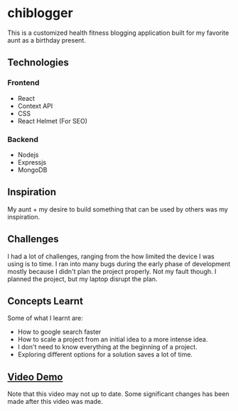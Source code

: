 # chiblogger
This is a customized health fitness blogging application built for my favorite aunt as a birthday present.

## Technologies
### Frontend
- React
- Context API
- CSS
- React Helmet (For SEO)
### Backend
- Nodejs
- Expressjs
- MongoDB

## Inspiration
My aunt + my desire to build something that can be used by others was my inspiration.

## Challenges
I had a lot of challenges, ranging from the how limited the device I was using is to time.
I ran into many bugs during the early phase of development mostly because I didn't plan the project
properly. Not my fault though. I planned the project, but my laptop disrupt the plan.

## Concepts Learnt
Some of what I learnt are:
- How to google search faster
- How to scale a project from an initial idea to a more intense idea.
- I don't need to know everything at the beginning of a project.
- Exploring different options for a solution saves a lot of time.

## [Video Demo](https://www.awesomescreenshot.com/video/10761891?key=db4060de9e578679f169e5b2dcafd168)
Note that this video may not up to date. Some significant changes has been made after this video was made.
